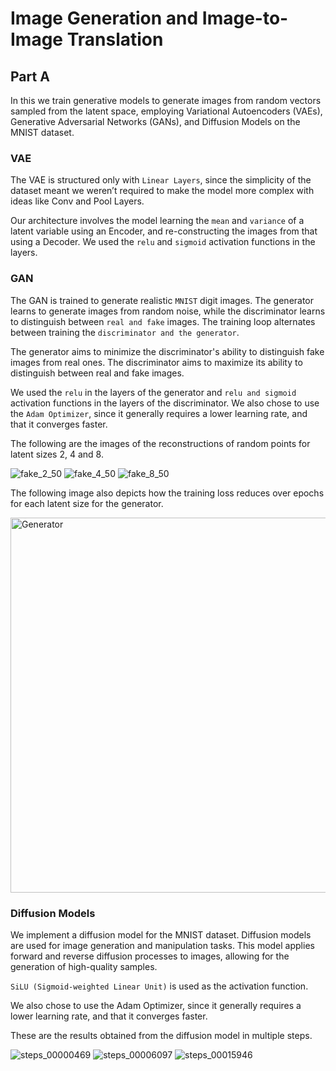 # Image Generation and Image-to-Image Translation

## Part A
In this we train generative models to generate images from random vectors sampled from the latent space, employing Variational Autoencoders (VAEs), Generative Adversarial Networks
(GANs), and Diffusion Models on the MNIST dataset.

### VAE
The VAE is structured only with `Linear Layers`, since the simplicity of the dataset meant we weren’t required to make the model more complex with ideas like Conv and Pool Layers.

Our architecture involves the model learning the `mean` and `variance` of a latent variable using an Encoder, and re-constructing the images from that using a Decoder. We used the `relu` and `sigmoid` activation functions in the layers.

### GAN
The GAN is trained to generate realistic `MNIST` digit images. The generator learns to generate images from random noise, while the discriminator learns to distinguish between `real and fake` images. The training loop alternates between training the `discriminator and the generator`.

The generator aims to minimize the discriminator's ability to distinguish fake images from real ones. The discriminator aims to maximize its ability to distinguish between real and fake images.

We used the `relu` in the layers of the generator and `relu and sigmoid` activation functions in the layers of the discriminator. We also chose to use the `Adam Optimizer`, since it generally requires a lower learning rate, and that it converges faster.

The following are the images of the reconstructions of random points for latent sizes 2, 4 and 8.

![fake_2_50](https://github.com/user-attachments/assets/d2fa1ce0-9c87-4da1-a53e-c23527af0c11) ![fake_4_50](https://github.com/user-attachments/assets/5156f42e-46b4-43db-bd05-37f0ad4abe3a) ![fake_8_50](https://github.com/user-attachments/assets/63e821df-8f13-4fca-a8a7-bf942df75551)

The following image also depicts how the training loss reduces over epochs for each latent size for the generator.

<img width="600" alt="Generator" src="https://github.com/user-attachments/assets/422f0ee7-75f7-4910-b8bd-146fced99c3c">

### Diffusion Models
We implement a diffusion model  for the MNIST dataset. Diffusion models are used for image generation and manipulation tasks. This model applies forward and reverse diffusion processes to images, allowing for the generation of high-quality samples.

`SiLU (Sigmoid-weighted Linear Unit)` is used as the activation function.

We also chose to use the Adam Optimizer, since it generally requires a lower learning rate, and that it converges faster.

These are the results obtained from the diffusion model in multiple steps.

![steps_00000469](https://github.com/user-attachments/assets/e2918672-5c47-45aa-910f-d28f456a5ef1) ![steps_00006097](https://github.com/user-attachments/assets/19f50a9b-a6ab-4437-af0f-711c10405b1a) ![steps_00015946](https://github.com/user-attachments/assets/697a00b7-f2e0-4a47-a855-cf07ad101892)






